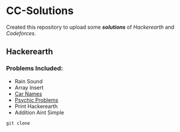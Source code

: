# CC-Solutions
 Created this repository to upload some ***solutions*** of _Hackerearth_ and _Codeforces_.
## Hackerearth
### Problems Included:
- Rain Sound
- Array Insert
- [Car Names](Hackerearth/car-names.cpp)
- [Psychic Problems](Hackerearth/psychic-problems.cpp)
- Print Hackerearth
- Addition Aint Simple
```
git clone
```
